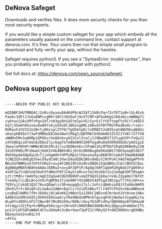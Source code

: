 
DeNova Safeget
--------------

Downloads and verifies files. It does more security checks for you
than most security experts.


If you would like a simple custom safeget for your app which embeds
all the parameters usually passed on the command line, contact
support at denova.com. It's free. Your users then run that simple small
program to download and fully verify your app, without the hassles.

Safeget requires python3. If you see a "SyntaxError: invalid syntax",
then you probably are tryinng to run safeget with python2.

Get full docs at: https://denova.com/open_source/safeget/


DeNova support gpg key
----------------------

```

-----BEGIN PGP PUBLIC KEY BLOCK-----

mQINBF2HU7MBEAC/2nRcc0yxeuOA4KdP6cWJ28f11kRLPq+fInTKT1oB+lUL4Evb
Paobc1UPi17eGxDNPccgMV+18CtJNJ6oFj9zX7CMF+AFbxHUgSJ66sNjcnW8Wg71
vyO+wv1SAcXMfzPgs54f/nH3gy8nSdItm1puYG/Cp+EzlYtEftegFYxhCtlz0OI5
kq7j3Swkh05oxeuGwO6YvAjeSdzOCJWG2xgmMLzbRxdJFBfFRGTKm3BsHcr+sUcr
KHRavh1VV2S3n2B+tj8H/uglZYFQrTgUSbtpD/JsDRBZt2oN35zqtAWUhKvqNdUz
sKaCpKB5Dstl5wFUMDboE816eXAwtCR6gIzQBfMAlDX6dmdD3ZCkI1T48llSffV8
xWWRn5MxSwOKMp1DPOGvrXeQOnkvy6IXJvl3reCj2J9NaQRIf3ZtygUSP+TnQpJ2
zXVSADqisD7eGnQJDboIlycbqgfeTeBbGW95I08fegaRu0a9SKRddGU0/pOdigiE
3bewlePAh8Y+WMWcNCbhlMi4jcvsSKDNxkKcc5PaW21kLMTDkFIRq8SOKNe9y22N
SXiDY09QLMY1DwmSjKeKIV4k4BKhdKijDrDs9DOBugEm5KebBS736U5poq8tdDJf
0kbVkpde4Qp0yLDc7jjohgmOkY4PPyMp1Cthboxey9yu8EWlMJ1a6dYIHwARAQAB
tCNEZU5vdmEgU3VwcG9ydCA8c3VwcG9ydEBkZW5vdmEuY29tPokCVAQTAQgAPhYh
BKuSGfNWMjwSfUFhthRw2+avyAF2BQJdh1OzAhsDBQkJZgGABQsJCAcCBhUICQoL
AgQWAgMBAh4BAheAAAoJEBRw2+avyAF2DPsP/Ag8gl60F1qQeR28gNab3fgQ69nz
4sOFZwJlnQGSnbS6ohYFdW4zF8fJCAykloMieztmjXUzbbt2u13a9qAZOFlMxqAn
izt/tMdn/rA4UTpc4gE33qGo4C0G59DOUFvomZF9qSS168a/nV4LZ2qaHolT6Fdt
T+kddy7/LdELB+oJVUcPgBPDe1TjUe9NF7432WBIh4dTSg439h2guTl7hSjGR+nx
fEDYyjCskUE1Q3C7AusQOqmlzr5K+mugqQv17yl/JoFcL4BmhioXQJYIoOmxNHPO
IRnPuf+fcSDsQFnILUaBunIANh+8qlCc/V2iDSSNkvYllf49TCP5UVckKe4NMond
LnuBoDlKWRv7f0+JOUQsj9Ca8vK6ZzN8ot5z2JKkC1NExn87mrAoX1Vt8cwnjHAx
AA8b52wIMn5dZXjOhKmS56SuwbryfHaSWUdsWPN+bTgusqHlKjNwGwt3sgqHwjta
8LwDYs40OhiUFS72Bw+BFJMu962X9u/NXB/i0uyf63dPidVw/QWXH8qn0YSHUwyW
nYt4gyc5ZjPq+hrBMkp45Hsigz+20+oGFc0H05BW2OO8BcMzLQQgsyeh4mEmnI7S
pn1JrLbFSQFwWAWl4CYuJHdeAt3cBo+Vwof3pPZ1CtRKy92fn90Z98HUnrgDXNBs
DBzmySeX2nvN1LYd
=4YCw
-----END PGP PUBLIC KEY BLOCK-----

```
